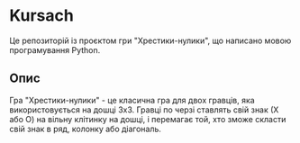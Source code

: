 # Kursach
Це репозиторій із проєктом гри "Хрестики-нулики", що написано мовою програмування Python.
## Опис
Гра "Хрестики-нулики" - це класична гра для двох гравців, яка використовується на дошці 3x3. Гравці по черзі ставлять свій знак (Х або О) на вільну клітинку на дошці, і перемагає той, хто зможе скласти свій знак в ряд, колонку або діагональ.
